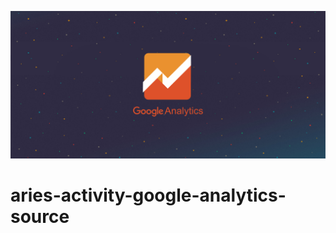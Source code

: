 ![alt text](/img/logo.png "Aries Integration for Google Analytics")

# aries-activity-google-analytics-source